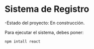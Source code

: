 <h1> Sistema de Registro</h1>

-Estado del proyecto: En construcción.

Para ejecutar el sistema, debes poner: 

```npm intall react ```
